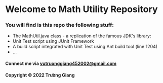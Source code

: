 # Welcome to Math Utility Repository


### You will find is this repo the following stuff:


* The MathUtil.java class - a replication of the famous JDK's library:
* Unit Test script using JUnit Framework
* A build script integrated with Unit Test using Ant build tool (line 1204)
* ...


#### Connect me via vutruonggiang452002@gmail.com


#### Copyright &#169; 2022 Trường Giang